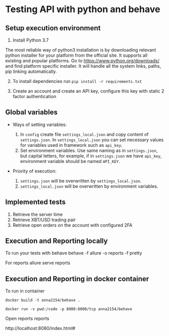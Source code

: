 # Testing API with python and behave 
 
## Setup execution environment
1. Install Python 3.7 

The most reliable way of python3 installation is by downloading relevant python installer for your platform from the official site.
It supports all existing and popular platforms. Go to https://www.python.org/downloads/ and find platform specific installer.
It will handle all the system links, paths, pip linking automatically.

2. To install dependencies run `pip install -r requirements.txt`

3. Create an account  and create an API key, configure this key with static 2 factor authentication

## Global variables

* Ways of setting variables: 
    1. In `config` create file `settings_local.json` and copy content of `settings.json`. In `settings_local.json` you can set necessary values for variables used in framework such as `api_key`.
    2. Set environment variables. Use same naming as in `settings.json`, but capital letters, for example, if in `settings.json` we have `api_key`, environment variable should be named `API_KEY`.
   

* Priority of execution:
    1. `settings.json` will be overwritten by `settings_local.json`.
    2. `settings_local.json` will be overwritten by environment variables.


## Implemented tests
1. Retrieve the server time
2. Retrieve XBT/USD trading pair
3. Retrieve open orders on the account with configured 2FA


## Execution and Reporting locally

To run your tests with behave
behave -f allure -o reports -f pretty

For reports
allure serve reports


## Execution and Reporting in docker container

To run in container  

`docker build -t anna2154/behave . `

`docker run -v pwd:/code -p 8000:8000/tcp anna2154/behave`

 Open reports reports
 
 http://localhost:8080/index.html#